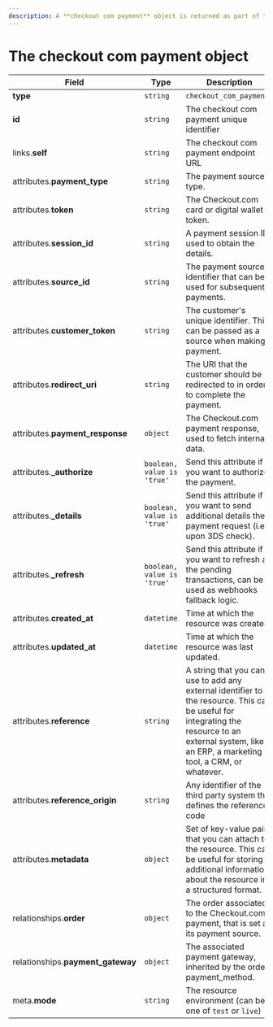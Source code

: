 ```yaml
---
description: A **checkout com payment** object is returned as part of the response body of each successful list, retrieve, create or update API call.
---
```


# The checkout com payment object

| Field          | Type     | Description                                  |
| -------------- | -------- | -------------------------------------------- |
| **type**       | `string` | `checkout_com_payments`                        |
| **id**         | `string` | The checkout com payment unique identifier  |
| links.**self** | `string` | The checkout com payment endpoint URL       |
| attributes.**payment_type** | `string` | The payment source type. |
| attributes.**token** | `string` | The Checkout.com card or digital wallet token. |
| attributes.**session_id** | `string` | A payment session ID used to obtain the details. |
| attributes.**source_id** | `string` | The payment source identifier that can be used for subsequent payments. |
| attributes.**customer_token** | `string` | The customer's unique identifier. This can be passed as a source when making a payment. |
| attributes.**redirect_uri** | `string` | The URI that the customer should be redirected to in order to complete the payment. |
| attributes.**payment_response** | `object` | The Checkout.com payment response, used to fetch internal data. |
| attributes.**_authorize** | `boolean, value is 'true'` | Send this attribute if you want to authorize the payment. |
| attributes.**_details** | `boolean, value is 'true'` | Send this attribute if you want to send additional details the payment request (i.e. upon 3DS check). |
| attributes.**_refresh** | `boolean, value is 'true'` | Send this attribute if you want to refresh all the pending transactions, can be used as webhooks fallback logic. |
| attributes.**created_at** | `datetime` | Time at which the resource was created. |
| attributes.**updated_at** | `datetime` | Time at which the resource was last updated. |
| attributes.**reference** | `string` | A string that you can use to add any external identifier to the resource. This can be useful for integrating the resource to an external system, like an ERP, a marketing tool, a CRM, or whatever. |
| attributes.**reference_origin** | `string` | Any identifier of the third party system that defines the reference code |
| attributes.**metadata** | `object` | Set of key-value pairs that you can attach to the resource. This can be useful for storing additional information about the resource in a structured format. |
| relationships.**order** | `object` | The order associated to the Checkout.com payment, that is set as its payment source. |
| relationships.**payment_gateway** | `object` | The associated payment gateway, inherited by the order payment_method. |
| meta.**mode** | `string` | The resource environment \(can be one of `test` or `live`\) |

